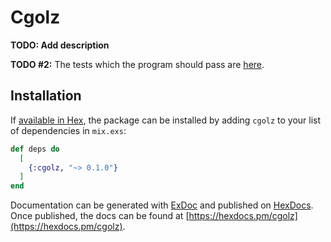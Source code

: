 # Cgolz

**TODO: Add description**

**TODO #2:**
The tests which the program should pass are 
[here](https://raw.githubusercontent.com/Version2beta/talks/master/workshops/elixir_automata_and_zombies_2020/cgolz_prototype/test/cgolz_test.exs).

## Installation

If [available in Hex](https://hex.pm/docs/publish), the package can be installed
by adding `cgolz` to your list of dependencies in `mix.exs`:

```elixir
def deps do
  [
    {:cgolz, "~> 0.1.0"}
  ]
end
```

Documentation can be generated with [ExDoc](https://github.com/elixir-lang/ex_doc)
and published on [HexDocs](https://hexdocs.pm). Once published, the docs can
be found at [https://hexdocs.pm/cgolz](https://hexdocs.pm/cgolz).

